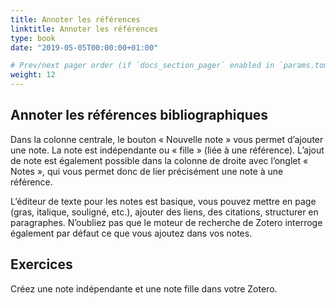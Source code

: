 ```yaml
---
title: Annoter les références
linktitle: Annoter les références
type: book
date: "2019-05-05T00:00:00+01:00"

# Prev/next pager order (if `docs_section_pager` enabled in `params.toml`)
weight: 12
---
```


## Annoter les références bibliographiques

Dans la colonne centrale, le bouton « Nouvelle note » vous permet d’ajouter une note. La note est indépendante ou « fille » (liée à une référence). L’ajout de note est également possible dans la colonne de droite avec l’onglet « Notes », qui vous permet donc de lier précisément une note à une référence.

L’éditeur de texte pour les notes est basique, vous pouvez mettre en page (gras, italique, souligné, etc.), ajouter des liens, des citations, structurer en paragraphes. N’oubliez pas que le moteur de recherche de Zotero interroge également par défaut ce que vous ajoutez dans vos notes.

## Exercices

Créez une note indépendante et une note fille dans votre Zotero.

